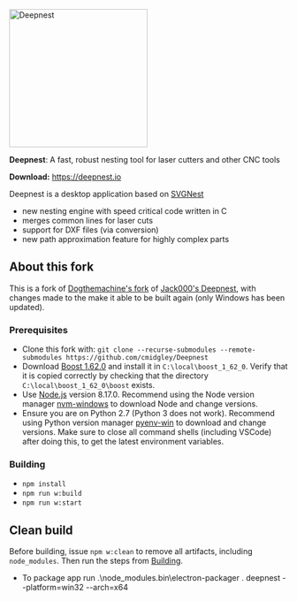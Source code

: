 <img src="https://deepnest.io/img/logo-large.png" alt="Deepnest" width="250">

**Deepnest**: A fast, robust nesting tool for laser cutters and other CNC tools

**Download:** https://deepnest.io

Deepnest is a desktop application based on [SVGNest](https://github.com/Jack000/SVGnest)

- new nesting engine with speed critical code written in C
- merges common lines for laser cuts
- support for DXF files (via conversion)
- new path approximation feature for highly complex parts


## About this fork

This is a fork of [Dogthemachine's fork](https://github.com/Dogthemachine/Deepnest) of [Jack000's
Deepnest](https://github.com/Jack000/Deepnest), with changes made to the make it able to be built
again (only Windows has been updated).

### Prerequisites

- Clone this fork with: `git clone --recurse-submodules --remote-submodules
  https://github.com/cmidgley/Deepnest`
- Download [Boost 1.62.0](https://sourceforge.net/projects/boost/files/boost/1.62.0/) and install it
 in `C:\local\boost_1_62_0`.  Verify that it is copied correctly by checking that the directory
 `C:\local\boost_1_62_0\boost` exists.
- Use [Node.js](https://nodejs.org) version 8.17.0.  Recommend using the Node version manager
  [nvm-windows](https://github.com/coreybutler/nvm-windows/releases) to download Node and change
  versions.
- Ensure you are on Python 2.7 (Python 3 does not work).  Recommend using Python version manager
  [pyenv-win](https://github.com/pyenv-win/pyenv-win) to download and change versions.  Make sure to
  close all command shells (including VSCode) after doing this, to get the latest environment variables.

### Building

- `npm install`
- `npm run w:build`
- `npm run w:start`

## Clean build

Before building, issue `npm w:clean` to remove all artifacts, including `node_modules`.  Then run
the steps from [Building](#building).


- To package app run .\node_modules\.bin\electron-packager . deepnest --platform=win32 --arch=x64